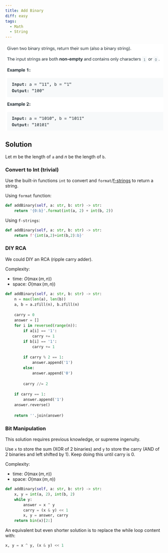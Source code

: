 ```yaml
---
title: Add Binary
diff: easy
tags:
  - Math
  - String
---
```


<img class="medium-zoom" src="/algo/add-binary.png" alt="https://leetcode.com/problems/add-binary">

## Solution

Let $m$ be the length of `a` and $n$ be the length of `b`.

### Convert to Int (trivial)

Use the built-in functions `int` to convert and `format`/[f-strings](https://realpython.com/python-f-strings/) to return a string.

Using `format` function:

```py
def addBinary(self, a: str, b: str) -> str:
    return '{0:b}'.format(int(a, 2) + int(b, 2))
```

Using `f-strings`:

```py
def addBinary(self, a: str, b: str) -> str:
    return f'{int(a,2)+int(b,2):b}'
```

### DIY RCA

We could DIY an RCA (ripple carry adder).

Complexity:

- time: $O(\max(m, n))$
- space: $O(\max(m, n))$

```py
def addBinary(self, a: str, b: str) -> str:
    n = max(len(a), len(b))
    a, b = a.zfill(n), b.zfill(n)

    carry = 0
    answer = []
    for i in reversed(range(n)):
        if a[i] == '1':
            carry += 1
        if b[i] == '1':
            carry += 1

        if carry % 2 == 1:
            answer.append('1')
        else:
            answer.append('0')

        carry //= 2

    if carry == 1:
        answer.append('1')
    answer.reverse()

    return ''.join(answer)
```

### Bit Manipulation

This solution requires previous knowledge, or supreme ingenuity.

Use `x` to store the sum (XOR of 2 binaries) and `y` to store the carry (AND of 2 binaries and left shifted by 1). Keep doing this until carry is 0.

Complexity:

- time: $O(\max(m, n))$
- space: $O(\max(m, n))$

```py
def addBinary(self, a: str, b: str) -> str:
    x, y = int(a, 2), int(b, 2)
    while y:
        answer = x ^ y
        carry = (x & y) << 1
        x, y = answer, carry
    return bin(x)[2:]
```

An equivalent but even shorter solution is to replace the while loop content with:

```py
x, y = x ^ y, (x & y) << 1
```
